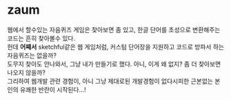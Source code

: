 # zaum
웹에서 할수있는 자음퀴즈 게임은 찾아보면 좀 있고, 한글 단어를 초성으로 변환해주는 코드는 흔히 찾아볼수 있다.  
헌데 **어째서** sketchful같은 웹 게임처럼, 커스텀 단어장을 지원하고 코드로 방파서 하는 자음퀴즈는 없을까?  
도무지 찾아도 안나와서, 그냥 내가 만들기로 했다. 아니, 이게 왜 없지? 좀 더 찾아보면 나오지 않을까?  
그리하여 웹개발 관련 경험이, 아니 그냥 제대로된 개발경험이 없다시피한 근본없는 본인의 유쾌한 반란이 시작된다...!
